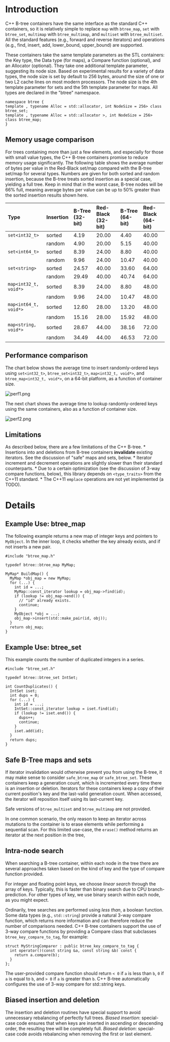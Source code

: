 # Introduction

C++ B-tree containers have the same interface as the standard C++ containers, so it is relatively simple to replace `map` with `btree_map`, `set` with `btree_set`, `multimap` with `btree_multimap`, and `multiset` with `btree_multiset`. All the standard features (e.g., forward and reverse iterators) and operations (e.g., find, insert, add, lower_bound, upper_bound) are supported.

These containers take the same template parameters as the STL containers: the Key type, the Data type (for maps), a Compare function (optional), and an Allocator (optional). They take one additional template parameter, suggesting its node size. Based on experimental results for a variety of data types, the node size is set by default to 256 bytes, around the size of one or two L2 cache lines on most modern processors. The node size is the 4th template parameter for sets and the 5th template parameter for maps. All types are declared in the "btree" namespace.

``` 
namespace btree { 
template , typename Alloc = std::allocator, int NodeSize = 256> class btree_set;
template , typename Alloc = std::allocator >, int NodeSize = 256> class btree_map; 
} 
```

## Memory usage comparison

For trees containing more than just a few elements, and especially for those with small value types, the C++ B-tree containers promise to reduce memory usage significantly. The following table shows the average number of bytes per value in the Red-Black set/map compared with the B-tree set/map for several types. Numbers are given for both sorted and random insertion, because the B-tree treats sorted insertion as a special case, yielding a full tree. Keep in mind that in the worst case, B-tree nodes will be 66% full, meaning average bytes per value can be up to 50% greater than the sorted insertion results shown here.

| **Type**                | **Insertion** | **B-Tree (32-bit)** | **Red-Black (32-bit)** | **B-Tree (64-bit)** | **Red-Black (64-bit)** | 
|:------------------------|:--------------|:--------------------|:-----------------------|:--------------------|:-----------------------| 
| `set<int32_t>` | sorted | 4.19 | 20.00 | 4.40 | 40.00 | 
| | random | 4.90 | 20.00 | 5.15 | 40.00 | 
| `set<int64_t>` | sorted | 8.39 | 24.00 | 8.80 | 40.00 | 
| | random | 9.96 | 24.00 | 10.47 | 40.00 | 
| `set<string>` | sorted | 24.57 | 40.00 | 33.60 | 64.00 | 
| | random | 29.49 | 40.00 | 40.74 | 64.00 | 
| `map<int32_t, void*>` | sorted | 8.39 | 24.00 | 8.80 | 48.00 | 
| | random | 9.96 | 24.00 | 10.47 | 48.00 | 
| `map<int64_t, void*>` | sorted | 12.60 | 28.00 | 13.20 | 48.00 | 
| | random | 15.16 | 28.00 | 15.92 | 48.00 | 
| `map<string, void*>` | sorted | 28.67 | 44.00 | 38.16 | 72.00 | 
| | random | 34.49 | 44.00 | 46.53 | 72.00 |

## Performance comparison

The chart below shows the average time to insert randomly-ordered keys using `set<int32_t>`, `btree_set<int32_t>`, `map<int32_t, void*>`, and `btree_map<int32_t, void*>`, on a 64-bit platform, as a function of container size.

![perf1.png](./perf1.png)

The next chart shows the average time to lookup randomly-ordered keys using the same containers, also as a function of container size.

![perf2.png](./perf2.png)

## Limitations

As described below, there are a few limitations of the C++ B-tree. * Insertions into and deletions from B-tree containers **invalidate** existing iterators. See the discussion of "safe" maps and sets, below. * Iterator increment and decrement operations are slightly slower than their standard counterparts. * Due to a certain optimization (see the discussion of 3-way compare functions, below), this library depends on `<type_traits>` from the C++11 standard. * The C++11 `emplace` operations are not yet implemented (a TODO).

# Details

## Example Use: btree_map

The following example returns a new map of integer keys and pointers to `MyObject`. In the inner loop, it checks whether the key already exists, and if not inserts a new pair.

```
#include "btree_map.h"

typedef btree::btree_map MyMap;

MyMap* BuildMap() { 
  MyMap *obj_map = new MyMap;
  for (...) { 
    int id = ...; 
    MyMap::const_iterator lookup = obj_map->find(id); 
    if (lookup != obj_map->end()) { 
      // "id" already exists. 
      continue; 
    } 
    MyObject *obj = ...; 
    obj_map->insert(std::make_pair(id, obj)); 
  } 
  return obj_map; 
} 
```

## Example Use: btree_set

This example counts the number of duplicated integers in a series.

```
#include "btree_set.h"

typedef btree::btree_set IntSet;

int CountDuplicates() { 
  IntSet iset; 
  int dups = 0; 
  for (...) { 
    int id = ...; 
    IntSet::const_iterator lookup = iset.find(id); 
    if (lookup != iset.end()) { 
      dups++; 
      continue; 
    } 
    iset.add(id); 
  } 
  return dups; 
} 
```

## Safe B-Tree maps and sets

If iterator invalidation would otherwise prevent you from using the B-tree, it may make sense to consider `safe_btree_map` or `safe_btree_set`. These containers keep a generation count, which is incremented every time there is an insertion or deletion. Iterators for these containers keep a copy of their current position's key and the last-valid generation count. When accessed, the iterator will reposition itself using its last-current key.

Safe versions of `btree_multiset` and `btree_multimap` are not provided.

In one common scenario, the only reason to keep an iterator across mutations to the container is to erase elements while performing a sequential scan. For this limited use-case, the `erase()` method returns an iterator at the next position in the tree,

## Intra-node search

When searching a B-tree container, within each node in the tree there are several approaches taken based on the kind of key and the type of compare function provided.

For integer and floating point keys, we choose _linear search_ through the array of keys. Typically, this is faster than binary search due to CPU branch-prediction. For other types of key, we use binary search within each node, as you might expect.

Ordinarily, tree searches are performed using _less than_, a boolean function. Some data types (e.g., `std::string`) provide a natural 3-way compare function, which returns more information and can therefore reduce the number of comparisons needed. C++ B-tree containers support the use of 3-way compare functions by providing a Compare class that subclasses `btree_key_compare_to_tag`, for example:

```
struct MyStringComparer : public btree_key_compare_to_tag { 
  int operator()(const string &a, const string &b) const { 
    return a.compare(b); 
  } 
};
```

The user-provided compare function should return `< 0` if `a` is less than `b`, `0` if `a` is equal to `b`, and `> 0` if `a` is greater than `b`. C++ B-tree automatically configures the use of 3-way compare for std::string keys.

## Biased insertion and deletion

The insertion and deletion routines have special support to avoid unnecessary rebalancing of perfectly full trees. _Biased insertion_: special-case code ensures that when keys are inserted in ascending or descending order, the resulting tree will be completely full. _Biased deletion_: special-case code avoids rebalancing when removing the first or last element.
